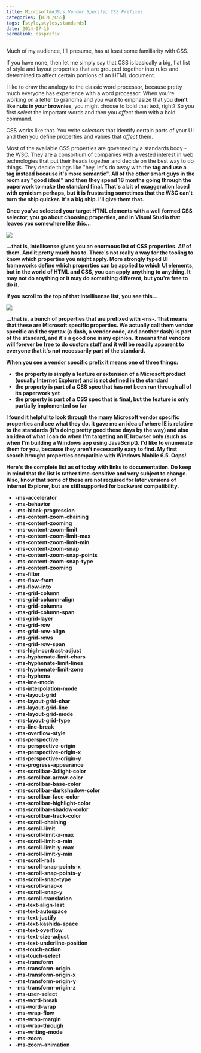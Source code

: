 ```yaml
---
title: Microsoft&#39;s Vendor Specific CSS Prefixes
categories: [HTML/CSS]
tags: [style,styles,standards]
date: 2014-07-16
permalink: cssprefix
---
```


Much of my audience, I&#39;ll presume, has at least some familiarity with CSS.

If you have none, then let me simply say that CSS is basically a big, flat list of style and layout properties that are grouped together into rules and determined to affect certain portions of an HTML document.

I like to draw the analogy to the classic word processor, because pretty much everyone has experience with a word processor. When you&#39;re working on a letter to grandma and you want to emphasize that you **don&#39;t like nuts in your brownies**, you might choose to bold that text, right? So you first _select_ the important words and then you _affect_ them with a bold command.

CSS works like that. You write _selectors_ that identify certain parts of your UI and then you define properties and values that _affect_ them.

Most of the available CSS properties are governed by a standards body - the [W3C](http://www.w3c.org). They are a consortium of companies with a vested interest in web technologies that put their heads together and decide on the best way to do things. They decide things like "hey, let&#39;s do away with the <b> tag and use a <strong> tag instead because it&#39;s more semantic". All of the other smart guys in the room say "good idea!" and then they spend 18 months going through the paperwork to make the standard final. That&#39;s a bit of exaggeration laced with cynicism perhaps, but it is frustrating sometimes that the W3C can&#39;t turn the ship quicker. It&#39;s a big ship. I&#39;ll give them that.

Once you&#39;ve selected your target HTML elements with a well formed CSS selector, you go about choosing properties, and in Visual Studio that leaves you somewhere like this...

![](/files/cssprefix_01.png)

...that is, Intellisense gives you an enormous list of CSS properties. _All_ of them. And it pretty much has to. There&#39;s not really a way for the tooling to know which properties you might apply. More strongly typed UI frameworks define which properties can be applied to which UI elements, but in the world of HTML and CSS, you can apply anything to anything. It may not do anything or it may do something different, but you&#39;re free to do it.

If you scroll to the top of that Intellisense list, you see this...

![](/files/cssprefix_02.png)

...that is, a bunch of properties that are prefixed with -ms-. That means that these are Microsoft specific properties. We actually call them vendor specific and the syntax (a dash, a vendor code, and another dash) is part of the standard, and it&#39;s a good one in my opinion. It means that vendors will forever be free to do custom stuff and it will be readily apparent to everyone that it&#39;s not necessarily part of the standard.

When you see a vendor specific prefix it means one of three things:

*   the property is simply a feature or extension of a Microsoft product (usually Internet Explorer) and is not defined in the standard
*   the property is part of a CSS spec that has not been run through all of its paperwork yet
*   the property is part of a CSS spec that is final, but the feature is only partially implemented so far

I found it helpful to look through the many Microsoft vendor specific properties and see what they do. It gave me an idea of where IE is relative to the standards (it&#39;s doing pretty good these days by the way) and also an idea of what I can do when I&#39;m targeting an IE browser only (such as when I&#39;m building a Windows app using JavaScript). I&#39;d like to enumerate them for you, because they aren&#39;t necessarily easy to find. My first search brought properties compatible with Windows Mobile 6.5\. Oops!

Here&#39;s the complete list as of today with links to documentation. Do keep in mind that the list is rather time-sensitive and very subject to change. Also, know that some of these are not required for later versions of Internet Explorer, but are still supported for backward compatibility.

*   -ms-accelerator
*   -ms-behavior
*   -ms-block-progression
*   -ms-content-zoom-chaining
*   -ms-content-zooming
*   -ms-content-zoom-limit
*   -ms-content-zoom-limit-max
*   -ms-content-zoom-limit-min
*   -ms-content-zoom-snap
*   -ms-content-zoom-snap-points
*   -ms-content-zoom-snap-type
*   -ms-content-zooming
*   -ms-filter
*   -ms-flow-from
*   -ms-flow-into
*   -ms-grid-column
*   -ms-grid-column-align
*   -ms-grid-columns
*   -ms-grid-column-span
*   -ms-grid-layer
*   -ms-grid-row
*   -ms-grid-row-align
*   -ms-grid-rows
*   -ms-grid-row-span
*   -ms-high-contrast-adjust
*   -ms-hyphenate-limit-chars
*   -ms-hyphenate-limit-lines
*   -ms-hyphenate-limit-zone
*   -ms-hyphens
*   -ms-ime-mode
*   -ms-interpolation-mode
*   -ms-layout-grid
*   -ms-layout-grid-char
*   -ms-layout-grid-line
*   -ms-layout-grid-mode
*   -ms-layout-grid-type
*   -ms-line-break
*   -ms-overflow-style
*   -ms-perspective
*   -ms-perspective-origin
*   -ms-perspective-origin-x
*   -ms-perspective-origin-y
*   -ms-progress-appearance
*   -ms-scrollbar-3dlight-color
*   -ms-scrollbar-arrow-color
*   -ms-scrollbar-base-color
*   -ms-scrollbar-darkshadow-color
*   -ms-scrollbar-face-color
*   -ms-scrollbar-highlight-color
*   -ms-scrollbar-shadow-color
*   -ms-scrollbar-track-color
*   -ms-scroll-chaining
*   -ms-scroll-limit
*   -ms-scroll-limit-x-max
*   -ms-scroll-limit-x-min
*   -ms-scroll-limit-y-max
*   -ms-scroll-limit-y-min
*   -ms-scroll-rails
*   -ms-scroll-snap-points-x
*   -ms-scroll-snap-points-y
*   -ms-scroll-snap-type
*   -ms-scroll-snap-x
*   -ms-scroll-snap-y
*   -ms-scroll-translation
*   -ms-text-align-last
*   -ms-text-autospace
*   -ms-text-justify
*   -ms-text-kashida-space
*   -ms-text-overflow
*   -ms-text-size-adjust
*   -ms-text-underline-position
*   -ms-touch-action
*   -ms-touch-select
*   -ms-transform
*   -ms-transform-origin
*   -ms-transform-origin-x
*   -ms-transform-origin-y
*   -ms-transform-origin-z
*   -ms-user-select
*   -ms-word-break
*   -ms-word-wrap
*   -ms-wrap-flow
*   -ms-wrap-margin
*   -ms-wrap-through
*   -ms-writing-mode
*   -ms-zoom
*   -ms-zoom-animation

	 
